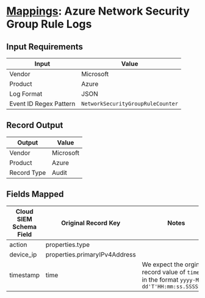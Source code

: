 # [Mappings](README.md): Azure Network Security Group Rule Logs

## Input Requirements

|Input|Value|
|-----|-----|
|Vendor|Microsoft|
|Product|Azure|
|Log Format|JSON|
|Event ID Regex Pattern|`NetworkSecurityGroupRuleCounter`|

## Record Output

|Output|Value|
|------|-----|
|Vendor|Microsoft|
|Product|Azure|
|Record Type|Audit|

## Fields Mapped

|Cloud SIEM Schema Field|Original Record Key|Notes|
|-----------------------|-------------------|-----|
|action|properties.type||
|device_ip|properties.primaryIPv4Address||
|timestamp|time|We expect the orginal record value of `time` is in the format `yyyy-MM-dd'T'HH:mm:ss.SSSSSSSZ`|

